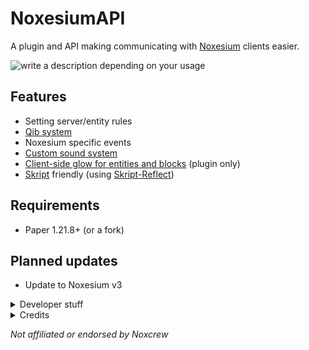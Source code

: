 # NoxesiumAPI
A plugin and API making communicating with [Noxesium](https://github.com/Noxcrew/noxesium) clients easier.

<img
  src="https://dcbadge.limes.pink/api/server/https://discord.gg/NJnqPTcuqP?style=flat&compact=true"
  alt="write a description depending on your usage"
/>

## Features
- Setting server/entity rules
- [Qib system](https://github.com/Noxcrew/noxesium/wiki/Qib-System)
- Noxesium specific events
- [Custom sound system](https://github.com/Noxcrew/noxesium/wiki/Custom-Sounds)
- [Client-side glow for entities and blocks](https://github.com/SkytAsul/GlowingEntities?tab=readme-ov-file#make-entities-glow) (plugin only)
- [Skript](https://github.com/SkriptLang/Skript) friendly (using [Skript-Reflect](https://github.com/SkriptLang/skript-reflect))

## Requirements
- Paper 1.21.8+ (or a fork)

## Planned updates
- Update to Noxesium v3

<details>
<summary>Developer stuff</summary>

### Gradle (Kotlin):
```gradle
maven {
    name = "noxcrewMavenPublic"
    url = uri("https://maven.noxcrew.com/public")
}

maven {
    name = "astrofoxRepository"
    url = uri("http://144.21.60.201:25566/releases")
}
```
```gradle
implementation("me.iris:noxesiumapi:2.4.0")
```
### Maven:
```xml
<repository>
  <id>noxcrew-maven-public</id>
  <name>Noxcrew Public Maven Repository</name>
  <url>https://maven.noxcrew.com/public</url>
</repository>
<repository>
  <id>astrofox-repository-releases</id>
  <name>Astrofox Repository</name>
  <url>http://144.21.60.201:25566/releases</url>
</repository>
```
```xml
<dependency>
  <groupId>me.iris</groupId>
  <artifactId>noxesiumapi</artifactId>
  <version>2.4.0</version>
</dependency>
```
</details>
<details>
<summary>Credits</summary>

- [Noxesium by Noxcrew](https://github.com/Noxcrew/noxesium) - Noxesium
- [GlowingEntities by SkytAsul](https://github.com/SkytAsul/GlowingEntities) - Client-side glowing
- [NoxesiumUtils by SuperNeon4ik](https://github.com/SuperNeon4ik/NoxesiumUtils) - Inspiration
- [ExpHost by Astrofox Studios](https://www.exphost.net/) - Hosting the repository
</details>

*Not affiliated or endorsed by Noxcrew*
